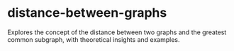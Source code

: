 # distance-between-graphs
Explores the concept of the distance between two graphs and the greatest common subgraph, with theoretical insights and examples.
